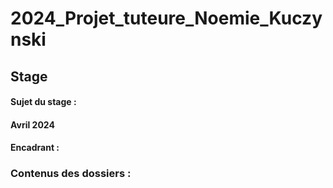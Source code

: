# 2024_Projet_tuteure_Noemie_Kuczynski

## Stage
#### Sujet du stage : 
#### Avril 2024 
#### Encadrant : 

### Contenus des dossiers :
